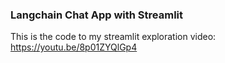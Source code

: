 ### Langchain Chat App with Streamlit 

This is the code to my streamlit exploration video: https://youtu.be/8p01ZYQlGp4